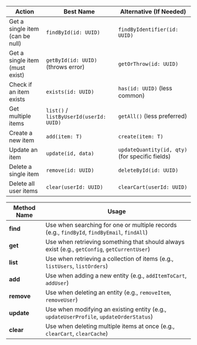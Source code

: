 | **Action**                      | **Best Name**                           | **Alternative (If Needed)**                     |
|---------------------------------|-----------------------------------------|-------------------------------------------------|
| Get a single item (can be null) | `findById(id: UUID)`                    | `findByIdentifier(id: UUID)`                    |
| Get a single item (must exist)  | `getById(id: UUID)` (throws error)      | `getOrThrow(id: UUID)`                          |
| Check if an item exists         | `exists(id: UUID)`                      | `has(id: UUID)` (less common)                   |
| Get multiple items              | `list()` / `listByUserId(userId: UUID)` | `getAll()` (less preferred)                     |
| Create a new item               | `add(item: T)`                          | `create(item: T)`                               |
| Update an item                  | `update(id, data)`                      | `updateQuantity(id, qty)` (for specific fields) |
| Delete a single item            | `remove(id: UUID)`                      | `deleteById(id: UUID)`                          |
| Delete all user items           | `clear(userId: UUID)`                   | `clearCart(userId: UUID)`                       |

| **Method Name** | **Usage**                                                                                    |
|-----------------|----------------------------------------------------------------------------------------------|
| **find**        | Use when searching for one or multiple records (e.g., `findById`, `findByEmail`, `findAll`)  |
| **get**         | Use when retrieving something that should always exist (e.g., `getConfig`, `getCurrentUser`) |
| **list**        | Use when retrieving a collection of items (e.g., `listUsers`, `listOrders`)                  |
| **add**         | Use when adding a new entity (e.g., `addItemToCart`, `addUser`)                              |
| **remove**      | Use when deleting an entity (e.g., `removeItem`, `removeUser`)                               |
| **update**      | Use when modifying an existing entity (e.g., `updateUserProfile`, `updateOrderStatus`)       |
| **clear**       | Use when deleting multiple items at once (e.g., `clearCart`, `clearCache`)                   |
